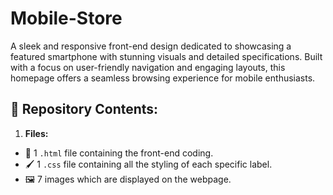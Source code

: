 # Mobile-Store
A sleek and responsive front-end design dedicated to showcasing a featured smartphone with stunning visuals and detailed specifications. Built with a focus on user-friendly navigation and engaging layouts, this homepage offers a seamless browsing experience for mobile enthusiasts.

## 📁 **Repository Contents:**  
1. **Files:**
- 📄 1 `.html` file containing the front-end coding.
- 🖌️ 1 `.css` file containing all the styling of each specific label.
- 🖼️ 7 images which are displayed on the webpage.
